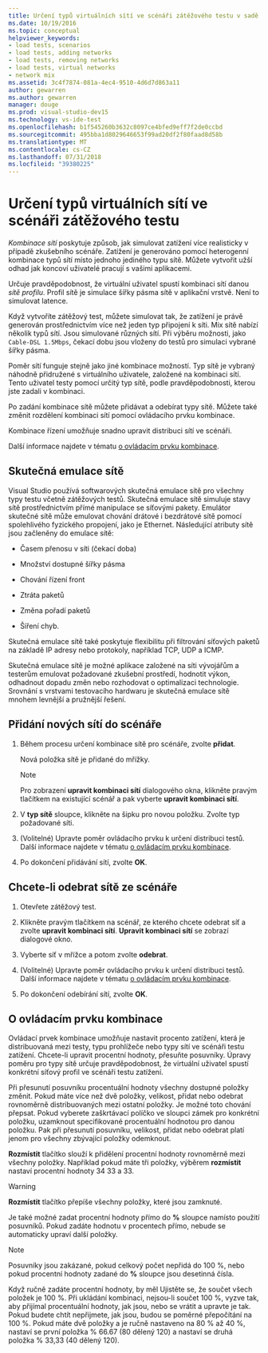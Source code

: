 ```yaml
---
title: Určení typů virtuálních sítí ve scénáři zátěžového testu v sadě Visual Studio
ms.date: 10/19/2016
ms.topic: conceptual
helpviewer_keywords:
- load tests, scenarios
- load tests, adding networks
- load tests, removing networks
- load tests, virtual networks
- network mix
ms.assetid: 3c4f7874-081a-4ec4-9510-4d6d7d863a11
author: gewarren
ms.author: gewarren
manager: douge
ms.prod: visual-studio-dev15
ms.technology: vs-ide-test
ms.openlocfilehash: b1f545260b3632c8097ce4bfed9eff7f2de0ccbd
ms.sourcegitcommit: 495bba1d8029646653f99ad20df2f80faad8d58b
ms.translationtype: MT
ms.contentlocale: cs-CZ
ms.lasthandoff: 07/31/2018
ms.locfileid: "39380225"
---
```

# <a name="specify-virtual-network-types-in-a-load-test-scenario"></a>Určení typů virtuálních sítí ve scénáři zátěžového testu

*Kombinace sítí* poskytuje způsob, jak simulovat zatížení více realisticky v případě zkušebního scénáře. Zatížení je generováno pomocí heterogenní kombinace typů sítí místo jednoho jediného typu sítě. Můžete vytvořit užší odhad jak koncoví uživatelé pracují s vašimi aplikacemi.

 Určuje pravděpodobnost, že virtuální uživatel spustí kombinaci sítí danou *sítě profilu*. Profil sítě je simulace šířky pásma sítě v aplikační vrstvě. Není to simulovat latence.

 Když vytvoříte zátěžový test, můžete simulovat tak, že zatížení je právě generován prostřednictvím více než jeden typ připojení k síti. Mix sítě nabízí několik typů sítí. Jsou simulované různých sítí. Při výběru možnosti, jako `Cable-DSL 1.5Mbps`, čekací dobu jsou vloženy do testů pro simulaci vybrané šířky pásma.

 Poměr sítí funguje stejně jako jiné kombinace možností. Typ sítě je vybraný náhodně přidružené s virtuálního uživatele, založené na kombinaci sítí. Tento uživatel testy pomocí určitý typ sítě, podle pravděpodobnosti, kterou jste zadali v kombinaci.

 Po zadání kombinace sítě můžete přidávat a odebírat typy sítě. Můžete také změnit rozdělení kombinaci sítí pomocí ovládacího prvku kombinace.

 Kombinace řízení umožňuje snadno upravit distribuci sítí ve scénáři.

 Další informace najdete v tématu [o ovládacím prvku kombinace](../test/specify-virtual-network-types-in-a-load-test-scenario.md).

## <a name="true-network-emulation"></a>Skutečná emulace sítě

 Visual Studio používá softwarových skutečná emulace sítě pro všechny typy testu včetně zátěžových testů. Skutečná emulace sítě simuluje stavy sítě prostřednictvím přímé manipulace se síťovými pakety. Emulátor skutečné sítě může emulovat chování drátové i bezdrátové sítě pomocí spolehlivého fyzického propojení, jako je Ethernet. Následující atributy sítě jsou začleněny do emulace sítě:

-   Časem přenosu v síti (čekací doba)

-   Množství dostupné šířky pásma

-   Chování řízení front

-   Ztráta paketů

-   Změna pořadí paketů

-   Šíření chyb.

Skutečná emulace sítě také poskytuje flexibilitu při filtrování síťových paketů na základě IP adresy nebo protokoly, například TCP, UDP a ICMP.

Skutečná emulace sítě je možné aplikace založené na síti vývojářům a testerům emulovat požadované zkušební prostředí, hodnotit výkon, odhadnout dopadu změn nebo rozhodovat o optimalizaci technologie. Srovnání s vrstvami testovacího hardwaru je skutečná emulace sítě mnohem levnější a pružnější řešení.

## <a name="to-add-new-networks-to-a-scenario"></a>Přidání nových sítí do scénáře

1.  Během procesu určení kombinace sítě pro scénáře, zvolte **přidat**.

     Nová položka sítě je přidané do mřížky.

    > [!NOTE]
    > Pro zobrazení **upravit kombinaci sítí** dialogového okna, klikněte pravým tlačítkem na existující scénář a pak vyberte **upravit kombinaci sítí**.

2.  V **typ sítě** sloupce, klikněte na šipku pro novou položku. Zvolte typ požadované síti.

3.  (Volitelné) Upravte poměr ovládacího prvku k určení distribuci testů. Další informace najdete v tématu [o ovládacím prvku kombinace](../test/specify-virtual-network-types-in-a-load-test-scenario.md).

4.  Po dokončení přidávání sítí, zvolte **OK**.

## <a name="to-remove-networks-from-a-scenario"></a>Chcete-li odebrat sítě ze scénáře

1.  Otevřete zátěžový test.

2.  Klikněte pravým tlačítkem na scénář, ze kterého chcete odebrat síť a zvolte **upravit kombinaci sítí**. **Upravit kombinaci sítí** se zobrazí dialogové okno.

3.  Vyberte síť v mřížce a potom zvolte **odebrat**.

4.  (Volitelné) Upravte poměr ovládacího prvku k určení distribuci testů. Další informace najdete v tématu [o ovládacím prvku kombinace](../test/specify-virtual-network-types-in-a-load-test-scenario.md).

5.  Po dokončení odebírání sítí, zvolte **OK**.

## <a name="about-the-mix-control"></a>O ovládacím prvku kombinace

 Ovládací prvek kombinace umožňuje nastavit procento zatížení, která je distribuovaná mezi testy, typu prohlížeče nebo typy sítí ve scénáři testu zatížení. Chcete-li upravit procentní hodnoty, přesuňte posuvníky. Úpravy poměru pro typy sítě určuje pravděpodobnost, že virtuální uživatel spustí konkrétní síťový profil ve scénáři testu zatížení.

 Při přesunutí posuvníku procentuální hodnoty všechny dostupné položky změnit. Pokud máte více než dvě položky, velikost, přidat nebo odebrat rovnoměrně distribuovaných mezi ostatní položky. Je možné toto chování přepsat. Pokud vyberete zaškrtávací políčko ve sloupci zámek pro konkrétní položku, uzamknout specifikované procentuální hodnotou pro danou položku. Pak při přesunutí posuvníku, velikost, přidat nebo odebrat platí jenom pro všechny zbývající položky odemknout.

 **Rozmístit** tlačítko slouží k přidělení procentní hodnoty rovnoměrně mezi všechny položky. Například pokud máte tři položky, výběrem **rozmístit** nastaví procentní hodnoty 34 33 a 33.

> [!WARNING]
> **Rozmístit** tlačítko přepíše všechny položky, které jsou zamknuté.

 Je také možné zadat procentní hodnoty přímo do **%** sloupce namísto použití posuvníků. Pokud zadáte hodnotu v procentech přímo, nebude se automaticky upraví další položky.

> [!NOTE]
> Posuvníky jsou zakázané, pokud celkový počet nepřidá do 100 %, nebo pokud procentní hodnoty zadané do **%** sloupce jsou desetinná čísla.

Když ručně zadáte procentní hodnoty, by měl Ujistěte se, že součet všech položek je 100 %. Při ukládání kombinaci, nejsou-li součet 100 %, vyzve tak, aby přijímal procentuální hodnoty, jak jsou, nebo se vrátit a upravte je tak. Pokud budete chtít nepřijmete, jak jsou, budou se poměrné přepočítání na 100 %.  Pokud máte dvě položky a je ručně nastaveno na 80 % až 40 %, nastaví se první položka % 66.67 (80 dělený 120) a nastaví se druhá položka % 33,33 (40 dělený 120).
